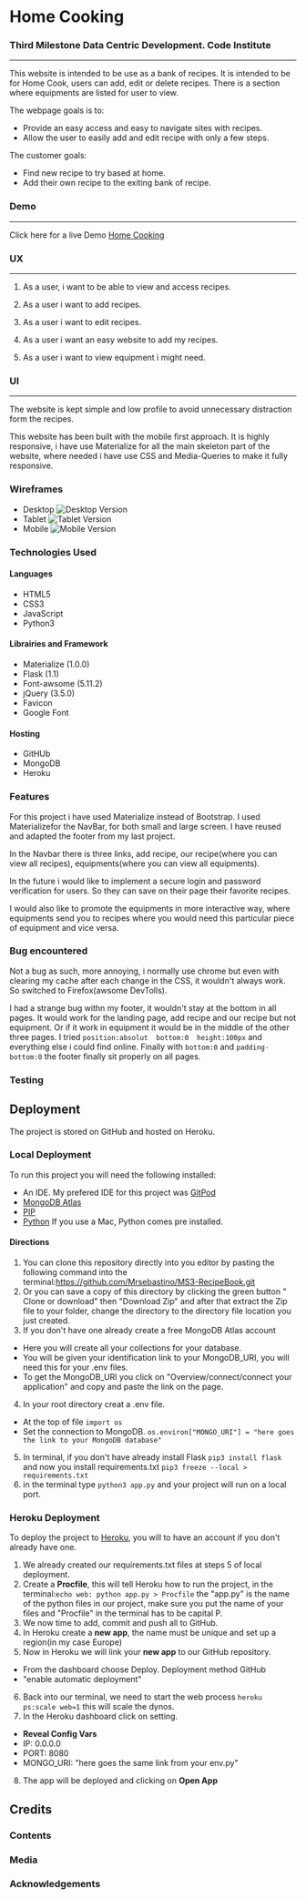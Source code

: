 # Home Cooking
### Third Milestone Data Centric Development. Code Institute
---
This website is intended to be use as a bank of recipes. 
It is intended to be for Home Cook, users can add, edit or delete recipes.
There is  a section where equipments are listed for user to view.

The webpage goals is to:
* Provide an easy access and easy to navigate sites with recipes.
* Allow the user to easily add and edit recipe with only a few steps.

The customer goals:
* Find new recipe to try based at home.
* Add their own recipe to the exiting bank of recipe.

### Demo 
---
Click here for a live Demo
[Home Cooking](https://ms3-recipe-book.herokuapp.com/ "Home Cooking")

### UX
---
1. As a user, i want to be able to view and access recipes.

2. As a user i want to add recipes.

3. As a user i want to edit recipes.

4. As a user i want an easy website to add my recipes.

5. As a user i want to view equipment i might need.
### UI
---
The website is kept simple and low profile to avoid unnecessary distraction
form the recipes.

This website has been built with the mobile first approach.
It is highly responsive, i have use Materialize for all the main skeleton
part of the website, where needed i have use CSS and Media-Queries to make it fully responsive.



### Wireframes

* Desktop
![Desktop Version](static/wireframes/desktop_landing_page.jpg)
* Tablet
![Tablet Version](static/wireframes/)
* Mobile
![Mobile Version](staic/wireframes)
### Technologies Used
#### Languages
* HTML5
* CSS3
* JavaScript
* Python3
#### Librairies and Framework
* Materialize (1.0.0)
* Flask (1.1)
* Font-awsome (5.11.2)
* jQuery (3.5.0)
* Favicon 
* Google Font
#### Hosting
* GitHUb
* MongoDB
* Heroku
### Features
For this project i have used Materialize instead of Bootstrap. I used Materializefor the NavBar, for both small and large screen. I have reused and adapted the footer from my last project.

In the Navbar there is three links, add recipe, our recipe(where you can view all recipes), equipments(where you can view all equipments).

In the future i would like to implement a secure login and password verification for users. So they can save on their page their favorite recipes.

I would also like to promote the equipments in more interactive way, where equipments send you to recipes where you would need this particular piece of equipment and vice versa.

### Bug encountered
Not a bug as such, more annoying, i normally use chrome but even with clearing my cache after each change in the CSS, it wouldn't always work. So switched to Firefox(awsome DevTolls).

I had a strange bug withn my footer, it wouldn't stay at the bottom in all pages. It would work for the landing page, add recipe and our recipe but not equipment. Or if it work in equipment it would be in the middle of the other three pages. I tried `position:absolut  bottom:0  height:100px` and everything else i could find online. Finally with `bottom:0` and `padding-bottom:0` the footer finally sit properly on all pages.
### Testing

## Deployment
The project is stored on GitHub and hosted on Heroku.
### Local Deployment
To run this project you will need the following installed:
* An IDE. My prefered IDE for this project was [GitPod](https://www.gitpod.io/)
* [MongoDB Atlas](https://www.mongodb.com/cloud/atlas)
* [PIP](https://pip.pypa.io/en/stable/installing/)
* [Python](https://www.python.org/) If you use a Mac, Python comes pre installed.

#### Directions
1. You can clone this repository directly into you editor by pasting the following command into the terminal:https://github.com/Mrsebastino/MS3-RecipeBook.git
2. Or you can save a copy of this directory by clicking the green button " Clone or download" then "Download Zip" and after that extract the Zip file to your folder, change the directory to the directory file location you just created.
3. If you don't have one already create a free MongoDB Atlas account
* Here you will create all your collections for your database.
* You will be given your identification link to your MongoDB_URI, you will need this for your .env files.
* To get the MongoDB_URI you click on "Overview/connect/connect your application" and copy and paste the link on the page.
4. In  your root directory creat a .env file.
* At the top of file `import os`
* Set the connection to MongoDB.
  `os.environ["MONGO_URI"] = "here goes the link to your MongoDB database"`
5. In terminal, if you don't have already install Flask `pip3 install flask` and now you install requirements.txt `pip3 freeze --local > requirements.txt`
6. in the terminal type `python3 app.py` and  your project will run on a local port.

### Heroku Deployment
To deploy the project to [Heroku](https://heroku.com), you will to have an account if you don't already have one.
1. We already created our requirements.txt files at steps 5 of local deployment.
2. Create a **Procfile**, this will tell Heroku how to run the project, in the terminal:`echo web: python app.py > Procfile` the "app.py" is the name of the python files in our project, make sure you put the name of your files and "Procfile" in the terminal has to be capital P.
3. We now time to add, commit and push all to GitHub.
4. In Heroku create a **new app**, the name must be unique and set up a region(in my case Europe)
5. Now in Heroku we will link your **new app** to our GitHub repository.
* From the dashboard choose Deploy. Deployment method GitHub
* "enable automatic deployment"
6. Back into our terminal, we need to start the web process `heroku ps:scale web=1` this will scale the dynos.
7. In the Heroku dashboard click on setting.
* **Reveal Config Vars**
* IP: 0.0.0.0
* PORT: 8080
* MONGO_URI: "here goes the same link from your env.py"
8. The app will be deployed and clicking on **Open App**

## Credits

### Contents

### Media

### Acknowledgements
